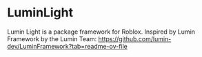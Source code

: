 # LuminLight
Lumin Light is a package framework for Roblox. Inspired by Lumin Framework by the Lumin Team: https://github.com/lumin-dev/LuminFramework?tab=readme-ov-file
